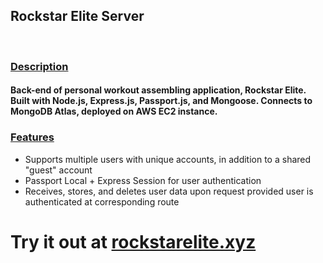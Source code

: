 <h2>Rockstar Elite Server</h2><br>
<h3><u>Description</u></h3>
<h4>Back-end of personal workout assembling application, Rockstar Elite. Built with Node.js, Express.js, Passport.js, and Mongoose. Connects to MongoDB Atlas, deployed on AWS EC2 instance.</h4>
<h3><u>Features</u></h3>
<ul>
  <li>Supports multiple users with unique accounts, in addition to a shared "guest" account</li>
  <li>Passport Local + Express Session for user authentication</li>
  <li>Receives, stores, and deletes user data upon request provided user is authenticated at corresponding route</li>
</ul>
<h1>Try it out at <a href="https://rockstarelite.xyz" target="_blank">rockstarelite.xyz</a></h1>
